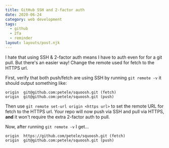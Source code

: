 ```yaml
---
title: GitHub SSH and 2-factor auth
date: 2020-06-24
category: web development
tags:
  - github
  - 2fa
  - reminder
layout: layouts/post.njk
---
```


I hate that using SSH & 2-factor auth means I have to auth even for for a
git pull. But there's an easier way! Change the remote used for fetch to
the HTTPS url.

First, verify that both push/fetch are using SSH by running `git remote -v`
it should output something like:

``` text
origin  git@github.com:petele/squoosh.git (fetch)
origin  git@github.com:petele/squoosh.git (push)
```

Then use `git remote set-url origin <https url>` to set the remote URL for
fetch to the HTTPS url. Your repo will now push via SSH and pull via HTTPS,
**and** it won't require the extra 2-factor auth to pull.

Now, after running `git remote -v` I get…

``` text
origin  https://github.com/petele/squoosh.git (fetch)
origin  git@github.com:petele/squoosh.git (push)
```
